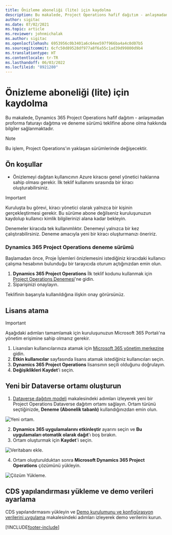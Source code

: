 ```yaml
---
title: Önizleme aboneliği (lite) için kaydolma
description: Bu makalede, Project Operations hafif dağıtım - anlaşmadan proforma faturaya abone olma ve dağıtma hakkında bilgiler sağlanmaktadır.
author: sigitac
ms.date: 07/02/2021
ms.topic: article
ms.reviewer: johnmichalak
ms.author: sigitac
ms.openlocfilehash: 6953956c0b3401a6c64ee597f966ba4a4c0d07b5
ms.sourcegitcommit: 6cfc50d89528df977a8f6a55c1ad39d99800d9b4
ms.translationtype: HT
ms.contentlocale: tr-TR
ms.lasthandoff: 06/03/2022
ms.locfileid: "8921280"
---
```

# <a name="sign-up-for-a-preview-subscription---lite"></a>Önizleme aboneliği (lite) için kaydolma 

Bu makalede, Dynamics 365 Project Operations hafif dağıtım - anlaşmadan proforma faturayı dağıtma ve deneme sürümü teklifine abone olma hakkında bilgiler sağlanmaktadır.

> [!NOTE]
> Bu işlem, Project Operations'ın yaklaşan sürümlerinde değişecektir.

## <a name="prerequisites"></a>Ön koşullar
- Önizlemeyi dağıtan kullanıcının Azure kiracısı genel yönetici haklarına sahip olması gerekir. İlk teklif kullanımı sırasında bir kiracı oluşturabilirsiniz.

> [!IMPORTANT]
> Kuruluşta bu görevi, kiracı yönetici olarak yalnızca bir kişinin gerçekleştirmesi gerekir. Bu sürüme abone değilseniz kuruluşunuzun kaydolup kullanıcı kimlik bilgilerinizi alana kadar bekleyin.
> 
> Denemeler kiracıda tek kullanımlıktır. Denemeyi yalnızca bir kez çalıştırabilirsiniz. Deneme amacıyla yeni bir kiracı oluşturmanızı öneririz.

### <a name="dynamics-365-project-operations-trial"></a>Dynamics 365 Project Operations deneme sürümü 

Başlamadan önce, Proje İşlemleri önizlemesini istediğiniz kiracıdaki kullanıcı çalışma hesabının bulunduğu bir tarayıcıda oturum açtığınızdan emin olun.

1. **Dynamics 365 Project Operations** İlk teklif kodunu kullanmak için [Project Operations Denemesi](https://aka.ms/try-po)'ne gidin.
2. Siparişinizi onaylayın.

  Teklifinin başarıyla kullanıldığına ilişkin onay görürsünüz.

## <a name="assign-licenses"></a>Lisans atama

> [!IMPORTANT]
> Aşağıdaki adımları tamamlamak için kuruluşunuzun Microsoft 365 Portalı'na yönetim erişimine sahip olmanız gerekir.


1. Lisansları kullanıcılarınıza atamak için [Microsoft 365 yönetim merkezine](https://portal.office.com/) gidin.
2. **Etkin kullanıcılar** sayfasında lisans atamak istediğiniz kullanıcıları seçin.
3. **Dynamics 365 Project Operations** lisansının seçili olduğunu doğrulayın. 
4. **Değişiklikleri Kaydet**'i seçin.

## <a name="create-a-new-dataverse-environment"></a>Yeni bir Dataverse ortamı oluşturun

1. [Dataverse dağıtım modeli](lite-deployment.md) makalesindeki adımları izleyerek yeni bir Project Operations Dataverse dağıtım ortamı sağlayın. Ortam türünü seçtiğinizde, **Deneme (Abonelik tabanlı)** kullandığınızdan emin olun.

  ![Yeni ortam.](./media/19CreateEnvironment.png)

2. **Dynamics 365 uygulamalarını etkinleştir** ayarını seçin ve **Bu uygulamaları otomatik olarak dağıt**'ı boş bırakın.  
3. Ortam oluşturmak için **Kaydet**'i seçin.

  ![Veritabanı ekle.](./media/20CreateEnvironment1.png)

4. Ortam oluşturulduktan sonra **Microsoft Dynamics 365 Project Operations** çözümünü yükleyin. 

![Çözüm Yükleme.](./media/21InstallSolution.png)

## <a name="install-a-cds-configuration-and-setup-demo-data"></a>CDS yapılandırması yükleme ve demo verileri ayarlama

CDS yapılandırmasını yükleyin ve [Demo kurulumunu ve konfigürasyon verilerini uygulama](lite-apply-demo-setup-config-data.md) makalesindeki adımları izleyerek demo verilerini kurun.


[!INCLUDE[footer-include](../includes/footer-banner.md)]
